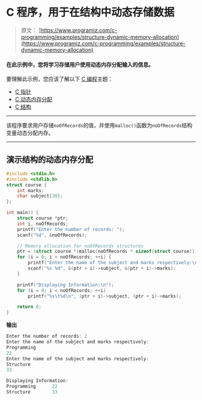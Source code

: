 # C 程序，用于在结构中动态存储数据

> 原文： [https://www.programiz.com/c-programming/examples/structure-dynamic-memory-allocation](https://www.programiz.com/c-programming/examples/structure-dynamic-memory-allocation)

#### 在此示例中，您将学习存储用户使用动态内存分配输入的信息。

要理解此示例，您应该了解以下 [C 编程](/c-programming "C tutorial")主题：

*   [C 指针](/c-programming/c-pointers)
*   [C 动态内存分配](/c-programming/c-dynamic-memory-allocation)
*   [C 结构](/c-programming/c-structures)

* * *

该程序要求用户存储`noOfRecords`的值，并使用`malloc()`函数为`noOfRecords`结构变量动态分配内存。

* * *

## 演示结构的动态内存分配

```c
#include <stdio.h>
#include <stdlib.h>
struct course {
    int marks;
    char subject[30];
};

int main() {
    struct course *ptr;
    int i, noOfRecords;
    printf("Enter the number of records: ");
    scanf("%d", &noOfRecords);

    // Memory allocation for noOfRecords structures
    ptr = (struct course *)malloc(noOfRecords * sizeof(struct course));
    for (i = 0; i < noOfRecords; ++i) {
        printf("Enter the name of the subject and marks respectively:\n");
        scanf("%s %d", &(ptr + i)->subject, &(ptr + i)->marks);
    }

    printf("Displaying Information:\n");
    for (i = 0; i < noOfRecords; ++i)
        printf("%s\t%d\n", (ptr + i)->subject, (ptr + i)->marks);

    return 0;
} 
```

**输出**

```c
Enter the number of records: 2
Enter the name of the subject and marks respectively:
Programming
22
Enter the name of the subject and marks respectively:
Structure
33

Displaying Information:
Programming      22
Structure        33 
```